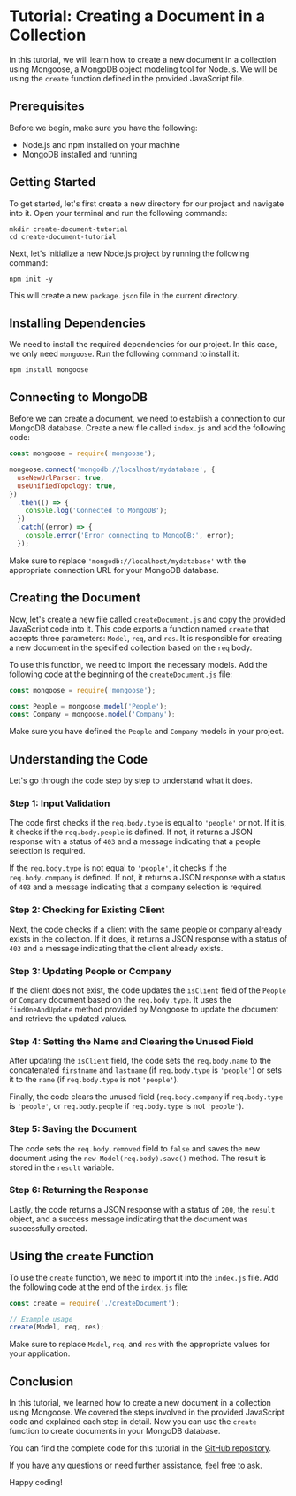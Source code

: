 # Tutorial: Creating a Document in a Collection

In this tutorial, we will learn how to create a new document in a collection using Mongoose, a MongoDB object modeling tool for Node.js. We will be using the `create` function defined in the provided JavaScript file.

## Prerequisites
Before we begin, make sure you have the following:

- Node.js and npm installed on your machine
- MongoDB installed and running

## Getting Started
To get started, let's first create a new directory for our project and navigate into it. Open your terminal and run the following commands:

```shell
mkdir create-document-tutorial
cd create-document-tutorial
```

Next, let's initialize a new Node.js project by running the following command:

```shell
npm init -y
```

This will create a new `package.json` file in the current directory.

## Installing Dependencies
We need to install the required dependencies for our project. In this case, we only need `mongoose`. Run the following command to install it:

```shell
npm install mongoose
```

## Connecting to MongoDB
Before we can create a document, we need to establish a connection to our MongoDB database. Create a new file called `index.js` and add the following code:

```javascript
const mongoose = require('mongoose');

mongoose.connect('mongodb://localhost/mydatabase', {
  useNewUrlParser: true,
  useUnifiedTopology: true,
})
  .then(() => {
    console.log('Connected to MongoDB');
  })
  .catch((error) => {
    console.error('Error connecting to MongoDB:', error);
  });
```

Make sure to replace `'mongodb://localhost/mydatabase'` with the appropriate connection URL for your MongoDB database.

## Creating the Document
Now, let's create a new file called `createDocument.js` and copy the provided JavaScript code into it. This code exports a function named `create` that accepts three parameters: `Model`, `req`, and `res`. It is responsible for creating a new document in the specified collection based on the `req` body.

To use this function, we need to import the necessary models. Add the following code at the beginning of the `createDocument.js` file:

```javascript
const mongoose = require('mongoose');

const People = mongoose.model('People');
const Company = mongoose.model('Company');
```

Make sure you have defined the `People` and `Company` models in your project.

## Understanding the Code
Let's go through the code step by step to understand what it does.

### Step 1: Input Validation
The code first checks if the `req.body.type` is equal to `'people'` or not. If it is, it checks if the `req.body.people` is defined. If not, it returns a JSON response with a status of `403` and a message indicating that a people selection is required.

If the `req.body.type` is not equal to `'people'`, it checks if the `req.body.company` is defined. If not, it returns a JSON response with a status of `403` and a message indicating that a company selection is required.

### Step 2: Checking for Existing Client
Next, the code checks if a client with the same people or company already exists in the collection. If it does, it returns a JSON response with a status of `403` and a message indicating that the client already exists.

### Step 3: Updating People or Company
If the client does not exist, the code updates the `isClient` field of the `People` or `Company` document based on the `req.body.type`. It uses the `findOneAndUpdate` method provided by Mongoose to update the document and retrieve the updated values.

### Step 4: Setting the Name and Clearing the Unused Field
After updating the `isClient` field, the code sets the `req.body.name` to the concatenated `firstname` and `lastname` (if `req.body.type` is `'people'`) or sets it to the `name` (if `req.body.type` is not `'people'`).

Finally, the code clears the unused field (`req.body.company` if `req.body.type` is `'people'`, or `req.body.people` if `req.body.type` is not `'people'`).

### Step 5: Saving the Document
The code sets the `req.body.removed` field to `false` and saves the new document using the `new Model(req.body).save()` method. The result is stored in the `result` variable.

### Step 6: Returning the Response
Lastly, the code returns a JSON response with a status of `200`, the `result` object, and a success message indicating that the document was successfully created.

## Using the `create` Function
To use the `create` function, we need to import it into the `index.js` file. Add the following code at the end of the `index.js` file:

```javascript
const create = require('./createDocument');

// Example usage
create(Model, req, res);
```

Make sure to replace `Model`, `req`, and `res` with the appropriate values for your application.

## Conclusion
In this tutorial, we learned how to create a new document in a collection using Mongoose. We covered the steps involved in the provided JavaScript code and explained each step in detail. Now you can use the `create` function to create documents in your MongoDB database.

You can find the complete code for this tutorial in the [GitHub repository](https://github.com/idurar/idurar-erp-crm).

If you have any questions or need further assistance, feel free to ask.

Happy coding!